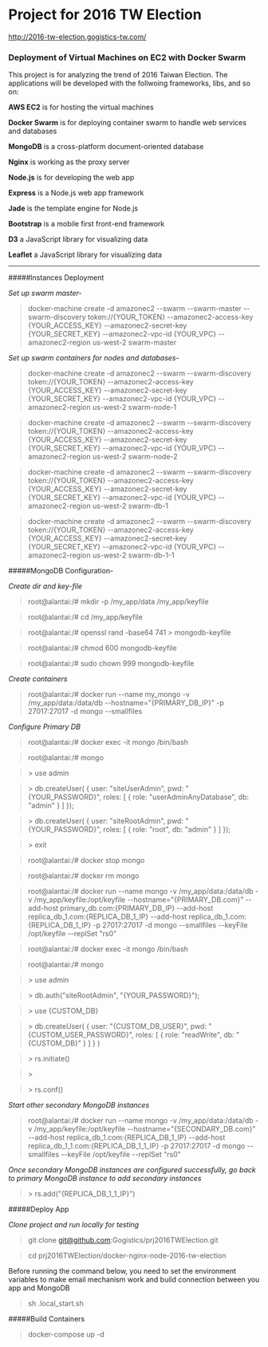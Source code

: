 # Project for 2016 TW Election

http://2016-tw-election.gogistics-tw.com/

### Deployment of Virtual Machines on EC2 with Docker Swarm
This project is for analyzing the trend of 2016 Taiwan Election. The applications will be developed with the follwoing frameworks, libs, and so on:

**AWS EC2** is for hosting the virtual machines

**Docker Swarm** is for deploying container swarm to handle web services and databases

**MongoDB** is a cross-platform document-oriented database

**Nginx** is working as the proxy server

**Node.js** is for developing the web app

**Express** is a Node.js web app framework

**Jade** is the template engine for Node.js

**Bootstrap** is a mobile first front-end framework

**D3** a JavaScript library for visualizing data

**Leaflet** a JavaScript library for visualizing data

---

#####Instances Deployment

*Set up swarm master-*

> docker-machine create -d amazonec2 --swarm --swarm-master --swarm-discovery token://{YOUR_TOKEN} --amazonec2-access-key {YOUR_ACCESS_KEY} --amazonec2-secret-key {YOUR_SECRET_KEY} --amazonec2-vpc-id {YOUR_VPC} --amazonec2-region us-west-2 swarm-master

*Set up swarm containers for nodes and databases-*

> docker-machine create -d amazonec2 --swarm --swarm-discovery token://{YOUR_TOKEN} --amazonec2-access-key {YOUR_ACCESS_KEY} --amazonec2-secret-key {YOUR_SECRET_KEY} --amazonec2-vpc-id {YOUR_VPC} --amazonec2-region us-west-2 swarm-node-1

> docker-machine create -d amazonec2 --swarm --swarm-discovery token://{YOUR_TOKEN} --amazonec2-access-key {YOUR_ACCESS_KEY} --amazonec2-secret-key {YOUR_SECRET_KEY} --amazonec2-vpc-id {YOUR_VPC} --amazonec2-region us-west-2 swarm-node-2

> docker-machine create -d amazonec2 --swarm --swarm-discovery token://{YOUR_TOKEN} --amazonec2-access-key {YOUR_ACCESS_KEY} --amazonec2-secret-key {YOUR_SECRET_KEY} --amazonec2-vpc-id {YOUR_VPC} --amazonec2-region us-west-2 swarm-db-1

> docker-machine create -d amazonec2 --swarm --swarm-discovery token://{YOUR_TOKEN} --amazonec2-access-key {YOUR_ACCESS_KEY} --amazonec2-secret-key {YOUR_SECRET_KEY} --amazonec2-vpc-id {YOUR_VPC} --amazonec2-region us-west-2 swarm-db-1-1

#####MongoDB Configuration-

*Create dir and key-file*

> root@alantai:/# mkdir -p /my_app/data /my_app/keyfile

> root@alantai:/# cd /my_app/keyfile

> root@alantai:/# openssl rand -base64 741 > mongodb-keyfile

> root@alantai:/# chmod 600 mongodb-keyfile

> root@alantai:/# sudo chown 999 mongodb-keyfile
  
*Create containers*
  
> root@alantai:/# docker run --name my_mongo -v /my_app/data:/data/db --hostname="{PRIMARY_DB_IP}" -p 27017:27017 -d mongo --smallfiles

*Configure Primary DB*
> root@alantai:/# docker exec -it mongo /bin/bash

> root@alantai:/# mongo

> \> use admin

> \> db.createUser( {
     user: "siteUserAdmin",
     pwd: "{YOUR_PASSWORD}",
     roles: [ { role: "userAdminAnyDatabase", db: "admin" } ]
   });

> \> db.createUser( {
     user: "siteRootAdmin",
     pwd: "{YOUR_PASSWORD}",
     roles: [ { role: "root", db: "admin" } ]
   });
   
> \> exit

> root@alantai:/# docker stop mongo

> root@alantai:/# docker rm mongo

> root@alantai:/# docker run --name mongo -v /my_app/data:/data/db -v /my_app/keyfile:/opt/keyfile --hostname="{PRIMARY_DB.com}"
--add-host primary_db.com:{PRIMARY_DB_IP} --add-host replica_db_1.com:{REPLICA_DB_1_IP} --add-host replica_db_1.com:{REPLICA_DB_1_IP} -p 27017:27017 -d mongo --smallfiles --keyFile /opt/keyfile --replSet "rs0"

> root@alantai:/# docker exec -it mongo /bin/bash

> root@alantai:/# mongo

> \> use admin

> \> db.auth("siteRootAdmin", "{YOUR_PASSWORD}");

> \> use {CUSTOM_DB}

> \> db.createUser( {
      user: "{CUSTOM_DB_USER}",
      pwd: "{CUSTOM_USER_PASSWORD}",
      roles: [ { role: "readWrite", db: "{CUSTOM_DB}" } ]
      } )
      
> \> rs.initiate()

> \>

> \> rs.conf()

*Start other secondary MongoDB instances*

> root@alantai:/# docker run --name mongo -v /my_app/data:/data/db -v /my_app/keyfile:/opt/keyfile --hostname="{SECONDARY_DB.com}" --add-host replica_db_1.com:{REPLICA_DB_1_IP} --add-host replica_db_1_1.com:{REPLICA_DB_1_1_IP} -p 27017:27017 -d mongo --smallfiles --keyFile /opt/keyfile --replSet "rs0"

*Once secondary MongoDB instances are configured successfully, go back to primary MongoDB instance to add secondary instances*

> \> rs.add("{REPLICA_DB_1_1_IP}")

#####Deploy App

*Clone project and run locally for testing*

> git clone git@github.com:Gogistics/prj2016TWElection.git

> cd prj2016TWElection/docker-nginx-node-2016-tw-election

Before running the command below, you need to set the environment variables to make email mechanism work and build connection between you app and MongoDB

> sh .local_start.sh

#####Build Containers

> docker-compose up -d
